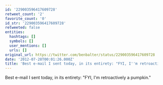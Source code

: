 ```yaml
---
id: '229003596417609728'
retweet_count: '2'
favorite_count: '0'
id_str: '229003596417609728'
retweeted: false
entities:
  hashtags: []
  symbols: []
  user_mentions: []
  urls: []
original_url: https://twitter.com/benbalter/status/229003596417609728
date: '2012-07-28T00:01:26.000Z'
title: 'Best e-mail I sent today, in its entirety: "FYI, I''m retroactively a pumpkin."'
---
```


Best e-mail I sent today, in its entirety: "FYI, I'm retroactively a pumpkin."